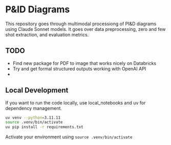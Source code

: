 # P&ID Diagrams

This repository goes through multimodal processiong of PI&amp;D diagrams using Claude Sonnet models. It goes over data preprocessing, zero and few shot extraction, and evaluation metrics.

## TODO
- Find new package for PDF to image that works nicely on Databricks
- Try and get formal structured outputs working with OpenAI API
- 

## Local Development

If you want to run the code locally, use local_notebooks and uv for dependency management.

```bash
uv venv --python=3.11.11
source .venv/bin/activate
uv pip install -r requirements.txt
```

Activate your environment using `source .venv/bin/activate`

